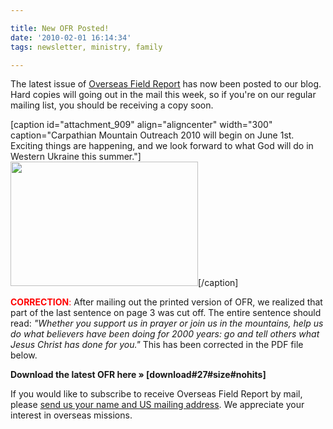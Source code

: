 ```yaml
---

title: New OFR Posted!
date: '2010-02-01 16:14:34'
tags: newsletter, ministry, family

---
```


The latest issue of <a href="http://www.ofreport.com/download-ofr/">Overseas Field Report</a> has now been posted to our blog. Hard copies will going out in the mail this week, so if you're on our regular mailing list, you should be receiving a copy soon.

[caption id="attachment_909" align="aligncenter" width="300" caption="Carpathian Mountain Outreach 2010 will begin on June 1st. Exciting things are happening, and we look forward to what God will do in Western Ukraine this summer."]<a href="https://s3.amazonaws.com/content.ofreport.com/2010/02/looking-ahead-02-01.jpg"><img class="size-medium wp-image-909" title="looking-ahead-02-01" src="https://s3.amazonaws.com/content.ofreport.com/2010/02/looking-ahead-02-01-300x199.jpg" alt="" width="300" height="199" /></a>[/caption]

<strong><span style="color: #ff0000;">CORRECTION</span></strong><span style="color: #ff0000;">:</span> After mailing out the printed version of OFR, we realized that part of the last sentence on page 3 was cut off. The entire sentence should read: *"Whether you support us in prayer or join us in the mountains, help us do what believers have been doing for 2000 years: go and tell others what Jesus Christ has done for you."* This has been corrected in the PDF file below.

<strong>Download the latest OFR here » [download#27#size#nohits]</strong>

If you would like to subscribe to receive Overseas Field Report by mail, please <a href="http://www.ofreport.com/contact-us/">send us your name and US mailing address</a>. We appreciate your interest in overseas missions.
